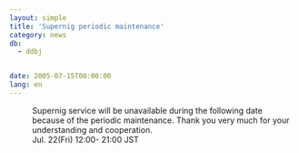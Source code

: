 ```yaml
---
layout: simple
title: 'Supernig periodic maintenance'
category: news
db:
  - ddbj


date: 2005-07-15T00:00:00
lang: en
---
```


<dd>Supernig service will be unavailable during the following date because of the periodic maintenance. Thank you very much for your understanding and cooperation.
<dd>Jul. 22(Fri) 12:00- 21:00 JST</dd>
</dd>
